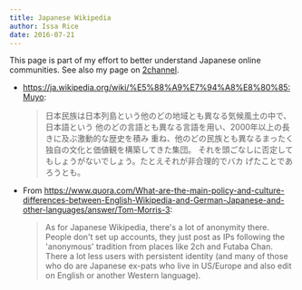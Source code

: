 ```yaml
---
title: Japanese Wikipedia
author: Issa Rice
date: 2016-07-21
---
```


This page is part of my effort to better understand Japanese online communities.
See also my page on [2channel]().

-   <https://ja.wikipedia.org/wiki/%E5%88%A9%E7%94%A8%E8%80%85:Muyo>:

    > 日本民族は日本列島という他のどの地域とも異なる気候風土の中で、日本語という
    > 他のどの言語とも異なる言語を用い、2000年以上の長きに及ぶ激動的な歴史を積み
    > 重ね、他のどの民族とも異なるまったく独自の文化と価値観を構築してきた集団。
    > それを頭ごなしに否定してもしょうがないでしょう。たとえそれが非合理的でバカ
    > げたことであろうとも。

-   From <https://www.quora.com/What-are-the-main-policy-and-culture-differences-between-English-Wikipedia-and-German-Japanese-and-other-languages/answer/Tom-Morris-3>:

    > As for Japanese Wikipedia, there's a lot of anonymity there. People don't
    > set up accounts, they just post as IPs following the 'anonymous' tradition
    > from places like 2ch and Futaba Chan. There a lot less users with
    > persistent identity (and many of those who do are Japanese ex-pats who
    > live in US/Europe and also edit on English or another Western language).
